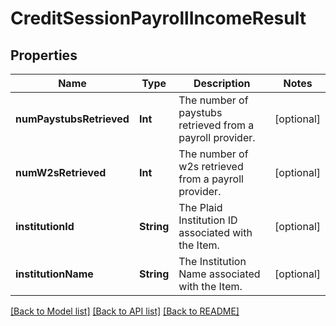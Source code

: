 # CreditSessionPayrollIncomeResult

## Properties
Name | Type | Description | Notes
------------ | ------------- | ------------- | -------------
**numPaystubsRetrieved** | **Int** | The number of paystubs retrieved from a payroll provider. | [optional] 
**numW2sRetrieved** | **Int** | The number of w2s retrieved from a payroll provider. | [optional] 
**institutionId** | **String** | The Plaid Institution ID associated with the Item. | [optional] 
**institutionName** | **String** | The Institution Name associated with the Item. | [optional] 

[[Back to Model list]](../README.md#documentation-for-models) [[Back to API list]](../README.md#documentation-for-api-endpoints) [[Back to README]](../README.md)


